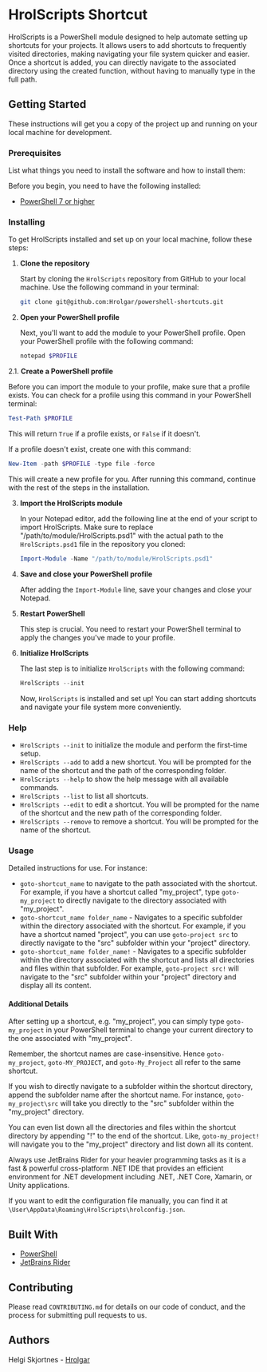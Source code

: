 ﻿# HrolScripts Shortcut

HrolScripts is a PowerShell module designed to help automate setting up shortcuts for your projects. It allows users to add shortcuts to frequently visited directories, making navigating your file system quicker and easier. Once a shortcut is added, you can directly navigate to the associated directory using the created function, without having to manually type in the full path.
## Getting Started

These instructions will get you a copy of the project up and running on your local machine for development.

### Prerequisites

List what things you need to install the software and how to install them:

Before you begin, you need to have the following installed:
- [PowerShell 7 or higher](https://aka.ms/powershell-release?tag=stable)

### Installing

To get HrolScripts installed and set up on your local machine, follow these steps:

1. **Clone the repository**

   Start by cloning the `HrolScripts` repository from GitHub to your local machine. Use the following command in your terminal:

    ```bash
    git clone git@github.com:Hrolgar/powershell-shortcuts.git
    ```

2. **Open your PowerShell profile**

   Next, you'll want to add the module to your PowerShell profile. Open your PowerShell profile with the following command:

    ```powershell
    notepad $PROFILE
    ```
2.1. **Create a PowerShell profile**

Before you can import the module to your profile, make sure that a profile exists. You can check for a profile using this command in your PowerShell terminal:

```powershell
Test-Path $PROFILE
```

This will return `True` if a profile exists, or `False` if it doesn't.

If a profile doesn't exist, create one with this command:

```powershell
New-Item -path $PROFILE -type file -force
```

This will create a new profile for you. After running this command, continue with the rest of the steps in the installation.

3. **Import the HrolScripts module**

   In your Notepad editor, add the following line at the end of your script to import HrolScripts. Make sure to replace "/path/to/module/HrolScripts.psd1" with the actual path to the `HrolScripts.psd1` file in the repository you cloned:

    ````powershell
    Import-Module -Name "/path/to/module/HrolScripts.psd1"
    ````

4. **Save and close your PowerShell profile**

   After adding the `Import-Module` line, save your changes and close your Notepad.

5. **Restart PowerShell**

   This step is crucial. You need to restart your PowerShell terminal to apply the changes you've made to your profile.

6. **Initialize HrolScripts**

   The last step is to initialize `HrolScripts` with the following command:

    ```powershell
    HrolScripts --init
    ```

   Now, `HrolScripts` is installed and set up! You can start adding shortcuts and navigate your file system more conveniently.

### Help
- `HrolScripts --init` to initialize the module and perform the first-time setup.
- `HrolScripts --add` to add a new shortcut. You will be prompted for the name of the shortcut and the path of the corresponding folder.
- `HrolScripts --help` to show the help message with all available commands.
- `HrolScripts --list` to list all shortcuts.
- `HrolScripts --edit` to edit a shortcut. You will be prompted for the name of the shortcut and the new path of the corresponding folder.
- `HrolScripts --remove` to remove a shortcut. You will be prompted for the name of the shortcut.

### Usage

Detailed instructions for use. For instance:
- `goto-shortcut_name` to navigate to the path associated with the shortcut. For example, if you have a shortcut called "my_project", type `goto-my_project` to directly navigate to the directory associated with "my_project".
- `goto-shortcut_name folder_name` - Navigates to a specific subfolder within the directory associated with the shortcut. For example, if you have a shortcut named "project", you can use `goto-project src` to directly navigate to the "src" subfolder within your "project" directory.
- `goto-shortcut_name folder_name!` - Navigates to a specific subfolder within the directory associated with the shortcut and lists all directories and files within that subfolder. For example, `goto-project src!` will navigate to the "src" subfolder within your "project" directory and display all its content.

#### Additional Details

After setting up a shortcut, e.g. "my_project", you can simply type `goto-my_project` in your PowerShell terminal to change your current directory to the one associated with "my_project".

Remember, the shortcut names are case-insensitive. Hence `goto-my_project`, `goto-MY_PROJECT`, and `goto-My_Project` all refer to the same shortcut.

If you wish to directly navigate to a subfolder within the shortcut directory, append the subfolder name after the shortcut name. For instance, `goto-my_project\src` will take you directly to the "src" subfolder within the "my_project" directory.

You can even list down all the directories and files within the shortcut directory by appending "!" to the end of the shortcut. Like, `goto-my_project!` will navigate you to the "my_project" directory and list down all its content.

Always use JetBrains Rider for your heavier programming tasks as it is a fast & powerful cross-platform .NET IDE that provides an efficient environment for .NET development including .NET, .NET Core, Xamarin, or Unity applications.

If you want to edit the configuration file manually, you can find it at `\User\AppData\Roaming\HrolScripts\hrolconfig.json`.

## Built With

- [PowerShell](https://aka.ms/powershell-release?tag=stable)
- [JetBrains Rider](https://www.jetbrains.com/rider/)

## Contributing

Please read `CONTRIBUTING.md` for details on our code of conduct, and the process for submitting pull requests to us.

## Authors

Helgi Skjortnes - [Hrolgar](https://github.com/Hrolgar)

